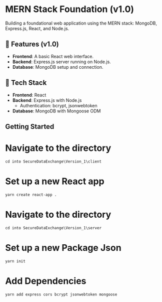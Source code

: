 # MERN Stack Foundation (v1.0)

Building a foundational web application using the MERN stack: MongoDB, Express.js, React, and Node.js.

## 🌟 Features (v1.0)

- **Frontend**: A basic React web interface.
- **Backend**: Express.js server running on Node.js.
- **Database**: MongoDB setup and connection.

## 🔧 Tech Stack

- **Frontend**: React
- **Backend**: Express.js with Node.js
  - Authentication: bcrypt, jsonwebtoken
- **Database**: MongoDB with Mongoose ODM

## Getting Started

# Navigate to the directory
```cd into SecureDataExchange\Version_1\client ```

# Set up a new React app
```yarn create react-app . ```

# Navigate to the directory
``` cd into SecureDataExchange\Version_1\server ```

# Set up a new Package Json
``` yarn init ```

# Add Dependencies
 ``` yarn add express cors bcrypt jsonwebtoken mongoose ```
